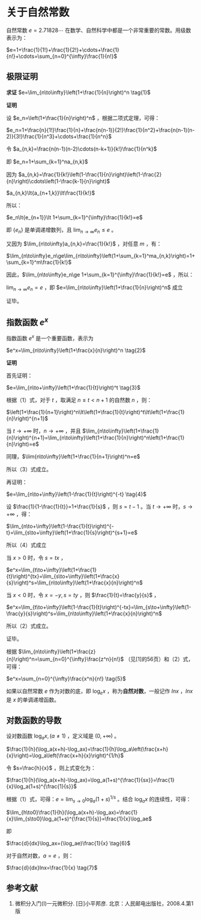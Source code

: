 # 关于自然常数

自然常数 $e=2.718 28 \cdots$ 在数学、自然科学中都是一个非常重要的常数。用级数表示为：

$e=1+\frac{1}{1!}+\frac{1}{2!}+\cdots+\frac{1}{n!}+\cdots=\sum_{n=0}^{\infty}\frac{1}{n!}$

## 极限证明

**求证**   $e=\lim_{n\to\infty}\left(1+\frac{1}{n}\right)^n \tag{1}$

**证明**

设 $e_n=\left(1+\frac{1}{n}\right)^n$ ，根据二项式定理，可得：

$e_n=1+\frac{n}{1!}\frac{1}{n}+\frac{n(n-1)}{2!}\frac{1}{n^2}+\frac{n(n-1)(n-2)}{3!}\frac{1}{n^3}+\cdots+\frac{1}{n^n}$

令 $a_{n,k}=\frac{n(n-1)(n-2)\cdots(n-k+1)}{k!}\frac{1}{n^k}$

即 $e_n=1+\sum_{k=1}^na_{n,k}$

因为 $a_{n,k}=\frac{1}{k!}\left(1-\frac{1}{n}\right)\left(1-\frac{2}{n}\right)\cdots\left(1-\frac{k-1}{n}\right)$

$a_{n,k}\lt{a_{n+1,k}}\lt\frac{1}{k!}$

所以：

$e_n\lt{e_{n+1}}\lt 1+\sum_{k=1}^{\infty}\frac{1}{k!}=e$

即 $\{e_n\}$ 是单调递增数列，且 $\lim_{n\to\infty}e_n\le e$ 。

又因为 $\lim_{n\to\infty}a_{n,k}=\frac{1}{k!}$ ，对任意 $m$ ，有：

$\lim_{n\to\infty}e_n\ge\lim_{n\to\infty}\left(1+\sum_{k=1}^ma_{n,k}\right)=1+\sum_{k=1}^m\frac{1}{k!}$

因此，$\lim_{n\to\infty}e_n\ge 1+\sum_{k=1}^{\infty}\frac{1}{k!}=e$ ，所以：

$\lim_{n\to\infty}e_n=e$ ，即 $e=\lim_{n\to\infty}\left(1+\frac{1}{n}\right)^n$ 成立

证毕。

## 指数函数 $e^x$

指数函数 $e^x$ 是一个重要函数，表示为

$e^x=\lim_{n\to\infty}\left(1+\frac{x}{n}\right)^n \tag{2}$

**证明**

首先证明：

$e=\lim_{n\to+\infty}\left(1+\frac{1}{t}\right)^t \tag{3}$

根据（1）式，对于 $t$ ，取满足 $n\le t \lt n+1$ 的自然数 $n$ ，则：

$\left(1+\frac{1}{n+1}\right)^n\lt\left(1+\frac{1}{t}\right)^t\lt\left(1+\frac{1}{n}\right)^{n+1}$

当 $t\to+\infty$ 时，$n\to+\infty$ ，并且 $\lim_{n\to\infty}\left(1+\frac{1}{n}\right)^{n+1}=\lim_{n\to\infty}\left(1+\frac{1}{n}\right)^n\left(1+\frac{1}{n}\right)=e$

同理，$\lim{n\to\infty}\left(1+\frac{1}{n+1}\right)^n=e$

所以（3）式成立。

再证明：

$e=\lim_{n\to+\infty}\left(1-\frac{1}{t}\right)^{-t} \tag{4}$

设 $\frac{1}{1-\frac{1}{t}}=1+\frac{1}{s}$ ，则 $s=t-1$ 。当 $t\to+\infty$ 时，$s\to+\infty$ ，得：

$\lim_{n\to+\infty}\left(1-\frac{1}{t}\right)^{-t}=\lim_{s\to+\infty}\left(1+\frac{1}{s}\right)^{s+1}=e$

所以（4）式成立

当 $x\gt0$ 时，令 $s=tx$ ，

$e^x=\lim_{t\to+\infty}\left(1+\frac{1}{t}\right)^{tx}=\lim_{s\to+\infty}\left(1+\frac{x}{s}\right)^s=\lim_{n\to\infty}\left(1+\frac{x}{n}\right)^n$

当 $x\lt0$ 时，令 $x=-y, s=ty$ ，则 $\frac{1}{t}=\frac{y}{s}$ ，

 $e^x=\lim_{t\to+\infty}\left(1-\frac{1}{t}\right)^{-tx}=\lim_{s\to+\infty}\left(1-\frac{y}{s}\right)^s=\lim_{n\to\infty}\left(1+\frac{x}{n}\right)^n$

所以（2）式成立。

证毕。

根据 $\lim_{n\to\infty}\left(1+\frac{z}{n}\right)^n=\sum_{n=0}^{\infty}\frac{z^n}{n!}$ （见[1]的56页）和（2）式，可得：

$e^x=\sum_{n=0}^{\infty}\frac{x^n}{n!} \tag{5}$

如果以自然常数 $e$ 作为对数的底，即 $\log_ex$ ，称为**自然对数**，一般记作 $lnx$ ，$lnx$ 是 $x$ 的单调递增函数。

## 对数函数的导数

设对数函数 $\log_ax,(a\ne1)$ ，定义域是 $(0,+\infty)$ 。

$\frac{1}{h}(\log_a(x+h)-\log_ax)=\frac{1}{h}\log_a\left(\frac{x+h}{x}\right)=\log_a\left(\frac{x+h}{x}\right)^{1/h}$

令 $s=\frac{h}{x}$ ，则上式变化为：

$\frac{1}{h}(\log_a(x+h)-\log_ax)=\log_a(1+s)^{\frac{1}{sx}}=\frac{1}{x}\log_a(1+s)^{\frac{1}{s}}$

根据（1）式，可得：$e=\lim_{s\to0}\log_a(1+s)^{1/s}$ 。结合 $\log_ax$ 的连续性，可得：

$\lim_{h\to0}\frac{1}{h}(\log_a(x+h)-\log_ax)=\frac{1}{x}\lim_{s\to0}\log_a(1+s)^{\frac{1}{s}}=\frac{1}{x}\log_ae$

即

$\frac{d}{dx}\log_ax=(\log_ae)\frac{1}{x}  \tag{6}$

对于自然对数，$a=e$ ，则：

$\frac{d}{dx}lnx=\frac{1}{x} \tag{7}$







## 参考文献

1. 微积分入门(I)一元微积分. [日]小平邦彦. 北京：人民邮电出版社，2008.4.第1版